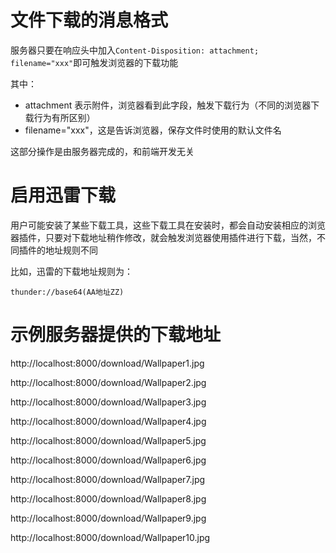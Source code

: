 # 文件下载的消息格式

服务器只要在响应头中加入`Content-Disposition: attachment; filename="xxx"`即可触发浏览器的下载功能

其中：

- attachment 表示附件，浏览器看到此字段，触发下载行为（不同的浏览器下载行为有所区别）
- filename="xxx"，这是告诉浏览器，保存文件时使用的默认文件名

这部分操作是由服务器完成的，和前端开发无关

# 启用迅雷下载

用户可能安装了某些下载工具，这些下载工具在安装时，都会自动安装相应的浏览器插件，只要对下载地址稍作修改，就会触发浏览器使用插件进行下载，当然，不同插件的地址规则不同

比如，迅雷的下载地址规则为：

```
thunder://base64(AA地址ZZ)
```

# 示例服务器提供的下载地址

http://localhost:8000/download/Wallpaper1.jpg

http://localhost:8000/download/Wallpaper2.jpg

http://localhost:8000/download/Wallpaper3.jpg

http://localhost:8000/download/Wallpaper4.jpg

http://localhost:8000/download/Wallpaper5.jpg

http://localhost:8000/download/Wallpaper6.jpg

http://localhost:8000/download/Wallpaper7.jpg

http://localhost:8000/download/Wallpaper8.jpg

http://localhost:8000/download/Wallpaper9.jpg

http://localhost:8000/download/Wallpaper10.jpg

